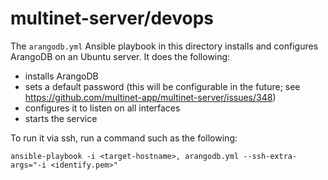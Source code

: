 # multinet-server/devops

The `arangodb.yml` Ansible playbook in this directory installs and configures
ArangoDB on an Ubuntu server. It does the following:
- installs ArangoDB
- sets a default password (this will be configurable in the future; see
  https://github.com/multinet-app/multinet-server/issues/348)
- configures it to listen on all interfaces
- starts the service

To run it via ssh, run a command such as the following:

```
ansible-playbook -i <target-hostname>, arangodb.yml --ssh-extra-args="-i <identify.pem>"
```
